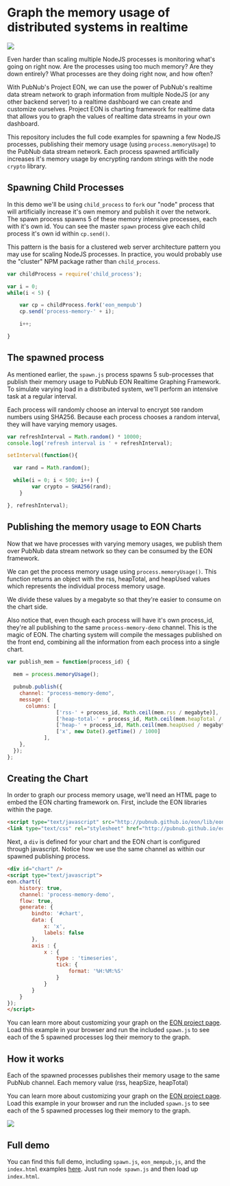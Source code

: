 # Graph the memory usage of distributed systems in realtime

![](http://i.imgur.com/2QuiXfp.gif)

Even harder than scaling multiple NodeJS processes is monitoring what's going on right now. Are the processes using too much memory? Are they down entirely? What processes are they doing right now, and how often?

With PubNub's Project EON, we can use the power of PubNub's realtime data stream network to graph information from multiple NodeJS (or any other backend server) to a realtime dashboard we can create and customize ourselves. Project EON is charting framework for realtime data that allows you to graph the values of realtime data streams in your own dashboard.

This repository includes the full code examples for spawning a few NodeJS processes, publishing their memory usage (using `process.memoryUsage`) to the PubNub data stream network. Each process spawned artificially increases it's memory usage by encrypting random strings with the node `crypto` library.

## Spawning Child Processes

In this demo we'll be using `child_process` to `fork` our "node" process that will artificially increase it's own memory and publish it over the network. The spawn process spawns 5 of these memory intensive processes, each with it's own id. You can see the master `spawn` process give each child process it's own id within `cp.send()`.

This pattern is the basis for a clustered web server architecture pattern you may use for scaling NodeJS processes. In practice, you would probably use the "cluster" NPM package rather than `child_process`.

```js
var childProcess = require('child_process');

var i = 0;
while(i < 5) {

	var cp = childProcess.fork('eon_mempub')
	cp.send('process-memory-' + i);

	i++;

}
```

## The spawned process

As mentioned earlier, the `spawn.js` process spawns 5 sub-processes that publish their memory usage to PubNub EON Realtime Graphing Framework. To simulate varying load in a distributed system, we'll perform an intensive task at a regular interval. 

Each process will randomly choose an interval to encrypt `500` random numbers using SHA256. Because each process chooses a random interval, they will have varying memory usages.

```js
var refreshInterval = Math.random() * 10000;
console.log('refresh interval is ' + refreshInterval);

setInterval(function(){

  var rand = Math.random();

  while(i = 0; i < 500; i++) {
		var crypto = SHA256(rand);  
	}

}, refreshInterval);
```

## Publishing the memory usage to EON Charts

Now that we have processes with varying memory usages, we publish them over PubNub data stream network so they can be consumed by the EON framework.

We can get the process memory usage using `process.memoryUsage()`. This function returns an object with the rss, heapTotal, and heapUsed values which represents the individual process memory usage.

We divide these values by a megabyte so that they're easier to consume on the chart side.

Also notice that, even though each process will have it's own process_id, they're all publishing to the same `process-memory-demo` channel. This is the magic of EON. The charting system will compile the messages published on the front end, combining all the information from each process into a single chart.

```js
var publish_mem = function(process_id) {
  
  mem = process.memoryUsage();

  pubnub.publish({
    channel: "process-memory-demo",
    message: {
      columns: [
				['rss-' + process_id, Math.ceil(mem.rss / megabyte)],
				['heap-total-' + process_id, Math.ceil(mem.heapTotal / megabyte)],
				['heap-' + process_id, Math.ceil(mem.heapUsed / megabyte)],
				['x', new Date().getTime() / 1000]
			], 
    },
  });
};
```

## Creating the Chart

In order to graph our process memory usage, we'll need an HTML page to embed the EON charting framework on. First, include the EON libraries within the page.

```html
<script type="text/javascript" src="http://pubnub.github.io/eon/lib/eon.js"></script>
<link type="text/css" rel="stylesheet" href="http://pubnub.github.io/eon/lib/eon.css" />
```

Next, a `div` is defined for your chart and the EON chart is configured through javascript. Notice how we use the same channel as within our spawned publishing process.

```html
<div id="chart" />
<script type="text/javascript">
eon.chart({
	history: true,
	channel: 'process-memory-demo',
	flow: true,
	generate: {
		bindto: '#chart',
		data: {
			x: 'x',
			labels: false
		},
		axis : {
			x : {
				type : 'timeseries',
				tick: {
					format: '%H:%M:%S'
				}
			}
		}
	}
});	
</script>
```

You can learn more about customizing your graph on the [EON project page](http://www.pubnub.com/developers/eon/). Load this example in your browser and run the included `spawn.js` to see each of the 5 spawned processes log their memory to the graph.

## How it works

Each of the spawned processes publishes their memory usage to the same PubNub channel. Each memory value (rss, heapSize, heapTotal)

You can learn more about customizing your graph on the [EON project page](http://www.pubnub.com/developers/eon/). Load this example in your browser and run the included `spawn.js` to see each of the 5 spawned processes log their memory to the graph.

![](http://i.imgur.com/2QuiXfp.gif)

## Full demo

You can find this full demo, including `spawn.js`, `eon_mempub,js`, and the `index.html` examples [here](https://github.com/pubnub/eon-distributed). Just run `node spawn.js` and then load up `index.html`.
